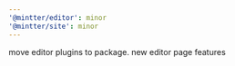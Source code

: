 ```yaml
---
'@mintter/editor': minor
'@mintter/site': minor
---
```


move editor plugins to package. new editor page features
